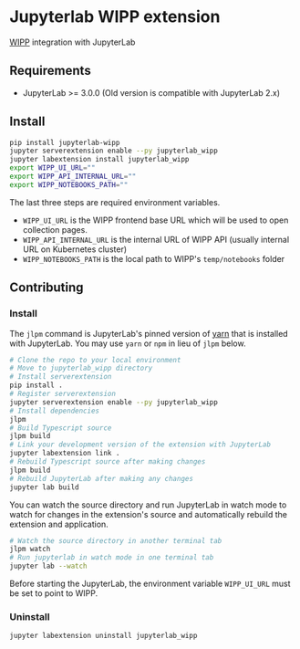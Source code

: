 # Jupyterlab WIPP extension

[WIPP](https://github.com/usnistgov/wipp) integration with JupyterLab


## Requirements

* JupyterLab >= 3.0.0
(Old version is compatible with JupyterLab 2.x) 

## Install

```bash
pip install jupyterlab-wipp
jupyter serverextension enable --py jupyterlab_wipp
jupyter labextension install jupyterlab_wipp
export WIPP_UI_URL=""
export WIPP_API_INTERNAL_URL=""
export WIPP_NOTEBOOKS_PATH=""
```

The last three steps are required environment variables. 

- `WIPP_UI_URL` is the WIPP frontend base URL which will be used to open collection pages.
- `WIPP_API_INTERNAL_URL` is the internal URL of WIPP API (usually internal URL on Kubernetes cluster)
- `WIPP_NOTEBOOKS_PATH` is the local path to WIPP's `temp/notebooks` folder

## Contributing

### Install

The `jlpm` command is JupyterLab's pinned version of
[yarn](https://yarnpkg.com/) that is installed with JupyterLab. You may use
`yarn` or `npm` in lieu of `jlpm` below.

```bash
# Clone the repo to your local environment
# Move to jupyterlab_wipp directory
# Install serverextension
pip install .
# Register serverextension
jupyter serverextension enable --py jupyterlab_wipp
# Install dependencies
jlpm
# Build Typescript source
jlpm build
# Link your development version of the extension with JupyterLab
jupyter labextension link .
# Rebuild Typescript source after making changes
jlpm build
# Rebuild JupyterLab after making any changes
jupyter lab build
```

You can watch the source directory and run JupyterLab in watch mode to watch for changes in the extension's source and automatically rebuild the extension and application.

```bash
# Watch the source directory in another terminal tab
jlpm watch
# Run jupyterlab in watch mode in one terminal tab
jupyter lab --watch
```

Before starting the JupyterLab, the environment variable `WIPP_UI_URL` must be set to point to WIPP.

### Uninstall

```bash
jupyter labextension uninstall jupyterlab_wipp
```
